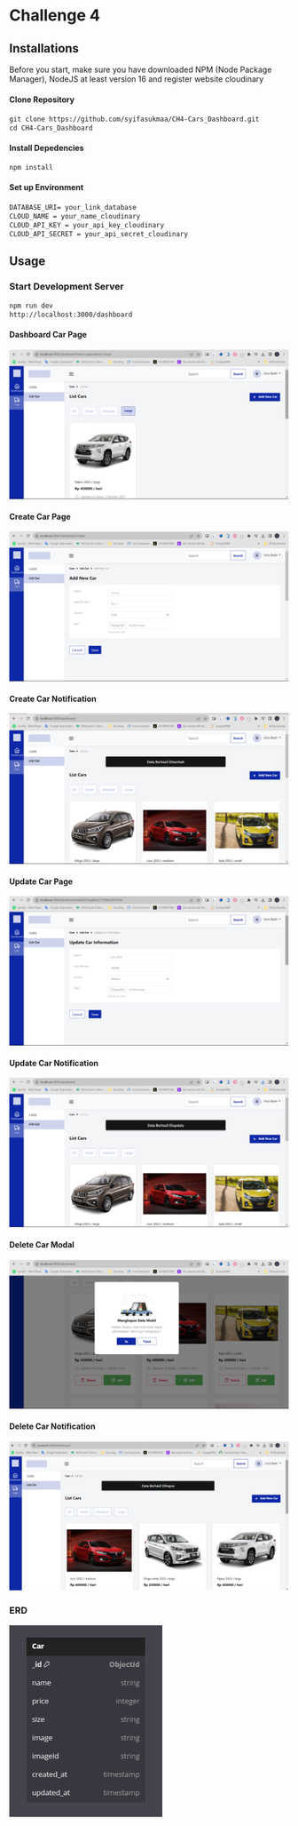 # Challenge 4

## Installations

Before you start, make sure you have downloaded NPM (Node Package Manager), NodeJS at least version 16 and register website cloudinary

#### Clone Repository

```shell
git clone https://github.com/syifasukmaa/CH4-Cars_Dashboard.git
cd CH4-Cars_Dashboard
```

#### Install Depedencies

```shell
npm install
```

#### Set up Environment

```shell
DATABASE_URI= your_link_database
CLOUD_NAME = your_name_cloudinary
CLOUD_API_KEY = your_api_key_cloudinary
CLOUD_API_SECRET = your_api_secret_cloudinary
```

## Usage

### Start Development Server

```shell
npm run dev
http://localhost:3000/dashboard
```

#### Dashboard Car Page

![Dashboard Page](./public/images/dashboard-page.png)

#### Create Car Page

![Create Page](./public/images/create-page.png)

#### Create Car Notification

![Create Notification](./public/images/create-notif.png)

#### Update Car Page

![Update Page](./public/images/update-page.png)

#### Update Car Notification

![Update Notification](./public/images/update-notif.png)

#### Delete Car Modal

![Delete Modal](./public/images/delete-modal.png)

#### Delete Car Notification

![Delete Notification](./public/images/delete-notif.png)

### ERD

![ERD](./public/images/erd.png)
